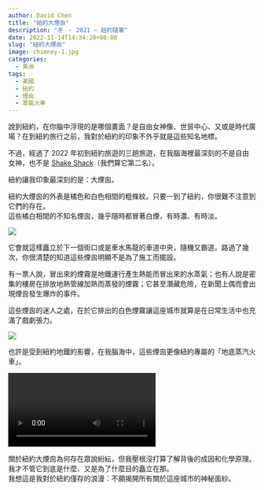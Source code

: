 ```yaml
---
author: David Chen
title: "紐約大煙囪"
description: "冬 ・ 2021 — 紐約隨筆"
date: 2022-11-14T14:34:20+08:00
slug: "紐約大煙囪"
image: chimney-1.jpg
categories:
  - 美洲
tags:
  - 美國
  - 紐約
  - 煙囪
  - 蒸氣火車
---
```

說到紐約，在你腦中浮現的是哪個畫面？是自由女神像、世貿中心、又或是時代廣場？在到紐約旅行之前，我對於紐約的印象不外乎就是這些知名地標。

不過，經過了 2022 年初到紐約旅遊的三趟旅遊，在我腦海裡最深刻的不是自由女神，也不是 [Shake Shack](https://xdavidchen.com/zh-tw/p/shake-shack-nyc/)（我們算它第二名）。

紐約讓我印象最深刻的是：大煙囪。

紐約大煙囪的外表是橘色和白色相間的粗條紋。只要一到了紐約，你很難不注意到它們的存在。\
這些橘白相間的不知名煙囪，幾乎隨時都冒著白煙，有時濃、有時淡。

![](chimney-2.jpg)

它會就這樣矗立於下一個街口或是車水馬龍的車道中央，隨機又霸道。路過了幾次，你很清楚的知道這些煙囪明顯不是為了施工而擺設。

有一票人說，冒出來的煙霧是地鐵運行產生熱能而冒出來的水蒸氣；也有人說是密集的樓房在排放地熱管線加熱而蒸發的煙霧；它甚至潛藏危險，在新聞上偶而會出現煙囪發生爆炸的事件。

這些煙囪的迷人之處，在於它排出的白色煙霧讓這座城市就算是在日常生活中也充滿了戲劇張力。

![](chimney-3.jpg)

也許是受到紐約地鐵的影響，在我腦海中，這些煙囪更像紐約專屬的「地底蒸汽火車」。

<div class = "video-wrapper">
  <video autoplay="autoplay" loop playsinline src="new_york_chimney.mp4"></video>
</div>

關於紐約大煙囪為何存在眾說紛紜，但我壓根沒打算了解背後的成因和化學原理。我才不管它到底是什麼、又是為了什麼目的矗立在那。\
我想這是我對於紐約僅存的浪漫：不願揭開所有關於這座城市的神秘面紗。